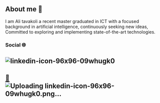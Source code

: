## About me 📝

I am Ali tavakoli a recent master graduated in ICT with a focused background in artificial intelligence, continuously seeking new ideas, 
Committed to exploring and implementing state-of-the-art technologies.

### Social 🌐
## ![linkedin-icon-96x96-09whugk0](https://github.com/user-attachments/assets/5fc42ca3-182b-4209-9b4c-38ef9920cba3)
[](https://www.linkedin.com/in/ali-tavakoliyaraki/)
## [📧](mailto:ali.tavakoli.yaraki1@gmail.com)![Uploading linkedin-icon-96x96-09whugk0.png…]()
